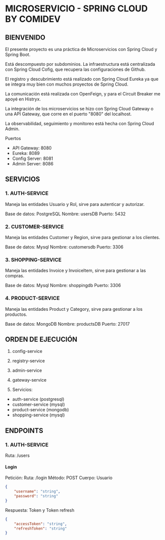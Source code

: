 # MICROSERVICIO - SPRING CLOUD BY COMIDEV

## BIENVENIDO

El presente proyecto es una práctica de Microservicios con Spring Cloud y Spring Boot.

Está descompuesto por subdominios. La infraestructura está centralizada con Spring Cloud Cofig, que recupera las configuraciones de Github.

El registro y descubrimiento está realizado con Spring Cloud Eureka ya que se integra muy bien con muchos proyectos de Spring Cloud.

La comunicación está realizada con OpenFeign, y para el Circuit Breaker me apoyé en Histryx.

La integración de los microservicios se hizo con Spring Cloud Gateway o una API Gateway, que corre en el puerto "8080" del localhost.

La observabilidad, seguimiento y monitoreo está hecha con Spring Cloud Admin.

Puertos

-   API Gateway: 8080
-   Eureka: 8089
-   Config Server: 8081
-   Admin Server: 8086

## SERVICIOS

### 1. AUTH-SERVICE

Maneja las entidades Usuario y Rol, sirve para autenticar y autorizar.

Base de datos: PostgreSQL
Nombre: usersDB
Puerto: 5432

### 2. CUSTOMER-SERVICE

Maneja las entidades Customer y Region, sirve para gestionar a los clientes.

Base de datos: Mysql
Nombre: customersdb
Puerto: 3306

### 3. SHOPPING-SERVICE

Maneja las entidades Invoice y InvoiceItem, sirve para gestionar a las compras.

Base de datos: Mysql
Nombre: shoppingdb
Puerto: 3306

### 4. PRODUCT-SERVICE

Maneja las entidades Product y Category, sirve para gestionar a los productos.

Base de datos: MongoDB
Nombre: productsDB
Puerto: 27017

## ORDEN DE EJECUCIÓN

1. config-service
2. registry-service
3. admin-service
4. gateway-service

5. Servicios:

-   auth-service (postgresql)
-   customer-service (mysql)
-   product-service (mongodb)
-   shopping-service (mysql)

## ENDPOINTS

### 1. AUTH-SERVICE

Ruta: /users

#### Login

Petición:
Ruta: /login
Método: POST
Cuerpo: Usuario

```json
{
    "username": "string",
    "password": "string"
}
```

Respuesta: Token y Token refresh

```json
{
    "accessToken": "string",
    "refreshToken": "string"
}
```
